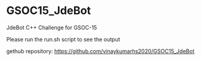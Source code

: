 # GSOC15_JdeBot
JdeBot C++ Challenge for GSOC-15

Please run the run.sh script to see the output

gethub repository: https://github.com/vinaykumarhs2020/GSOC15_JdeBot
